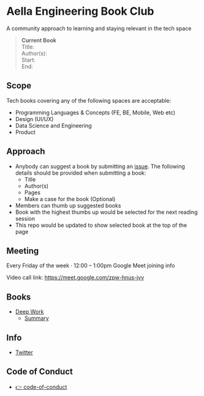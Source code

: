 # Aella Engineering Book Club

A community approach to learning and staying relevant in the tech space


> **Current Book** <br>
Title: <br>
Author(s): <br>
Start: <br>
End: <br>
>>>

## Scope
Tech books covering any of the following spaces are acceptable:
- Programming Languages & Concepts (FE, BE, Mobile, Web etc)
- Design (UI/UX)
- Data Science and Engineering
- Product

## Approach
- Anybody can suggest a book by submitting an [issue](https://github.com/aellacredit/bookclub/issues). The following details should be provided when submitting a book:
    - Title
    - Author(s)
    - Pages
    - Make a case for the book (Optional)
- Members can thumb up suggested books
- Book with the highest thumbs up would be selected for the next reading session
- This repo would be updated to show selected book at the top of the page

## Meeting
Every Friday of the week · 12:00 – 1:00pm
Google Meet joining info

Video call link: https://meet.google.com/zpw-hnus-jvv

## Books
- [Deep Work](https://www.calnewport.com/books/deep-work/)
  - [Summary](summary/deep-work/kola_summary.md)

## Info
- [Twitter](https://twitter.com/)

## Code of Conduct
- [👉 code-of-conduct](code-of-conduct.md)

